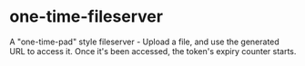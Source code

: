 one-time-fileserver
===================

A "one-time-pad" style fileserver - Upload a file, and use the generated URL to access it. Once it's been accessed, the token's expiry counter starts.